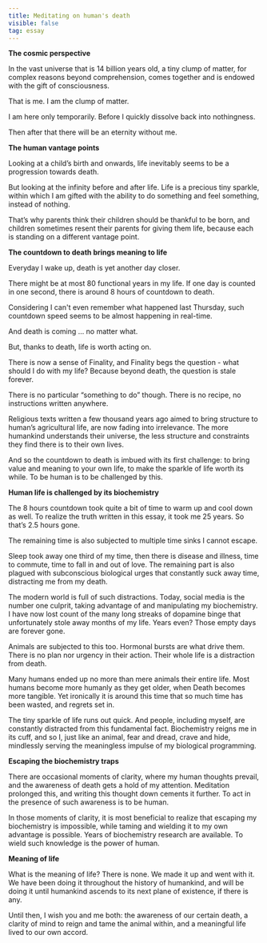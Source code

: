 ```yaml
---
title: Meditating on human's death
visible: false
tag: essay
---
```


**The cosmic perspective** 

In the vast universe that is 14 billion years old, a tiny clump of matter, for complex reasons beyond comprehension, comes together and is endowed with the gift of consciousness.

That is me. I am the clump of matter.

I am here only temporarily. Before I quickly dissolve back into nothingness.

Then after that there will be an eternity without me.

**The human vantage points**

Looking at a child’s birth and onwards, life inevitably seems to be a progression towards death.

But looking at the infinity before and after life. Life is a precious tiny sparkle, within which I am gifted with the ability to do something and feel something, instead of nothing.

That’s why parents think their children should be thankful to be born, and children sometimes resent their parents for giving them life, because each is standing on a different vantage point.


**The countdown to death brings meaning to life**

Everyday I wake up, death is yet another day closer. 

There might be at most 80 functional years in my life. If one day is counted in one second, there is around 8 hours of countdown to death.

Considering I can't even remember what happened last Thursday, such countdown speed seems to be almost happening in real-time.

And death is coming … no matter what. 

But, thanks to death, life is worth acting on.

There is now a sense of Finality, and Finality begs the question - what should I do with my life? Because beyond death, the question is stale forever.

There is no particular “something to do” though. There is no recipe, no instructions written anywhere. 

Religious texts written a few thousand years ago aimed to bring structure to human’s agricultural life, are now fading into irrelevance. The more humankind understands their universe, the less structure and constraints they find there is to their own lives.

And so the countdown to death is imbued with its first challenge: to bring value and meaning to your own life, to make the sparkle of life worth its while. To be human is to be challenged by this.

**Human life is challenged by its biochemistry**

The 8 hours countdown took quite a bit of time to warm up and cool down as well. To realize the truth written in this essay, it took me 25 years. So that’s 2.5 hours gone.

The remaining time is also subjected to multiple time sinks I cannot escape.

Sleep took away one third of my time, then there is disease and illness, time to commute, time to fall in and out of love. The remaining part is also plagued with subconscious biological urges that constantly suck away time, distracting me from my death.

The modern world is full of such distractions. Today, social media is the number one culprit, taking advantage of and manipulating my biochemistry. I have now lost count of the many long streaks of dopamine binge that unfortunately stole away months of my life. Years even? Those empty days are forever gone.

Animals are subjected to this too. Hormonal bursts are what drive them. There is no plan nor urgency in their action. Their whole life is a distraction from death.

Many humans ended up no more than mere animals their entire life. Most humans become more humanly as they get older, when Death becomes more tangible. Yet ironically it is around this time that so much time has been wasted, and regrets set in.

The tiny sparkle of life runs out quick. And people, including myself, are constantly distracted from this fundamental fact. Biochemistry reigns me in its cuff, and so I, just like an animal, fear and dread, crave and hide, mindlessly serving the meaningless impulse of my biological programming.

**Escaping the biochemistry traps**


There are occasional moments of clarity, where my human thoughts prevail, and the awareness of death gets a hold of my attention. Meditation prolonged this, and writing this thought down cements it further. To act in the presence of such awareness is to be human.

In those moments of clarity, it is most beneficial to realize that escaping my biochemistry is impossible, while taming and wielding it to my own advantage is possible. Years of biochemistry research are available. To wield such knowledge is the power of human.

**Meaning of life**

What is the meaning of life? There is none. We made it up and went with it. We have been doing it throughout the history of humankind, and will be doing it until humankind ascends to its next plane of existence, if there is any.

Until then, I wish you and me both: the awareness of our certain death, a clarity of mind to reign and tame the animal within, and a meaningful life lived to our own accord.


